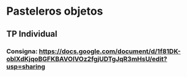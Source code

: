 # Pasteleros objetos

## TP Individual

### Consigna: https://docs.google.com/document/d/1f81DK-oblXdKjqoBGFKBAVOlVOz2fgjUDTgJqR3mHsU/edit?usp=sharing

